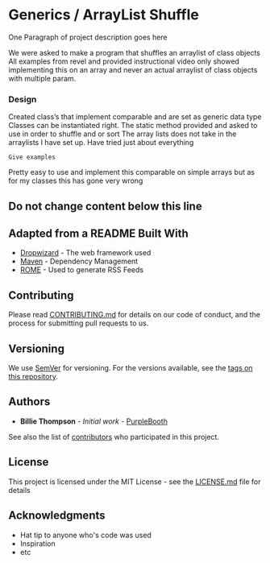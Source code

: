 # Generics / ArrayList Shuffle

One Paragraph of project description goes here

We were asked to make a program that shuffles an arraylist of class objects
All examples from revel and provided instructional  video only showed implementing this on an array and never an actual arraylist of class objects with multiple param.



### Design

Created class’s that implement comparable and are set as generic data type
Classes can be instantiated right.
The static method provided and asked to use in order to shuffle and or sort
The array lists does not take in the arraylists I have set up.
Have tried just about everything

```
Give examples
```
Pretty easy to use and implement this comparable on simple arrays but as for my classes this has gone very wrong



## Do not change content below this line
## Adapted from a README Built With

* [Dropwizard](http://www.dropwizard.io/1.0.2/docs/) - The web framework used
* [Maven](https://maven.apache.org/) - Dependency Management
* [ROME](https://rometools.github.io/rome/) - Used to generate RSS Feeds

## Contributing

Please read [CONTRIBUTING.md](https://gist.github.com/PurpleBooth/b24679402957c63ec426) for details on our code of conduct, and the process for submitting pull requests to us.

## Versioning

We use [SemVer](http://semver.org/) for versioning. For the versions available, see the [tags on this repository](https://github.com/your/project/tags).

## Authors

* **Billie Thompson** - *Initial work* - [PurpleBooth](https://github.com/PurpleBooth)

See also the list of [contributors](https://github.com/your/project/contributors) who participated in this project.

## License

This project is licensed under the MIT License - see the [LICENSE.md](LICENSE.md) file for details

## Acknowledgments

* Hat tip to anyone who's code was used
* Inspiration
* etc

